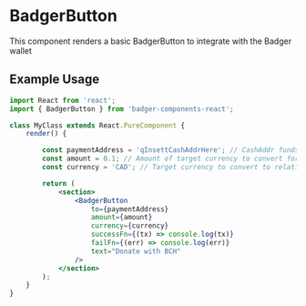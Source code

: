 # BadgerButton

This component renders a basic BadgerButton to integrate with the Badger wallet

## Example Usage

```jsx
import React from 'react';
import { BadgerButton } from 'badger-components-react';

class MyClass extends React.PureComponent {
	render() {

		const paymentAddress = 'qInsettCashAddrHere'; // CashAddr funds sent to
		const amount = 0.1; // Amount of target currency to convert for payment
		const currency = 'CAD'; // Target currency to convert to relative BCH amount

		return (
			<section>
				<BadgerButton
					to={paymentAddress}
					amount={amount}
					currency={currency}
					successFn={(tx) => console.log(tx)}
					failFn={(err) => console.log(err)}
					text="Donate with BCH"
				/>
			</section>
		);
	}
}
```
